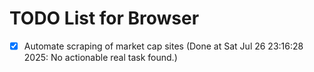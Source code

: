 # TODO List for Browser

- [x] Automate scraping of market cap sites  (Done at Sat Jul 26 23:16:28 2025: No actionable real task found.)
